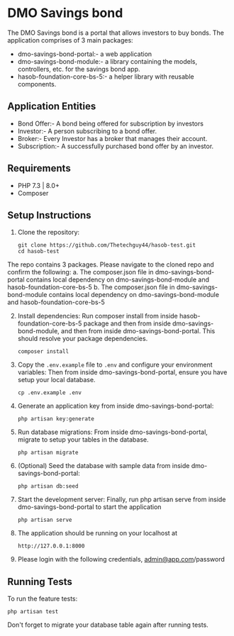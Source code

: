 # DMO Savings bond

The DMO Savings bond is a portal that allows investors to buy bonds. The application comprises of 3 main packages:
- dmo-savings-bond-portal:- a web application
- dmo-savings-bond-module:- a library containing the models, controllers, etc. for the savings bond app.
- hasob-foundation-core-bs-5:- a helper library with reusable components.

## Application Entities

- Bond Offer:- A bond being offered for subscription by investors
- Investor:- A person subscribing to a bond offer.
- Broker:- Every Investor has a broker that manages their account.
- Subscription:- A successfully purchased bond offer by an investor.

## Requirements

- PHP 7.3 | 8.0+
- Composer

## Setup Instructions

1. Clone the repository:
   ```
   git clone https://github.com/Thetechguy44/hasob-test.git
   cd hasob-test
   ```
The repo contains 3 packages. Please navigate to the cloned repo and confirm the following:
   a. The composer.json file in dmo-savings-bond-portal contains local dependency on dmo-savings-bond-module and hasob-foundation-core-bs-5
   b. The composer.json file in dmo-savings-bond-module contains local dependency on dmo-savings-bond-module and hasob-foundation-core-bs-5

2. Install dependencies: Run composer install from inside hasob-foundation-core-bs-5 package and then from inside dmo-savings-bond-module, and then from inside dmo-savings-bond-portal. This should resolve your package dependencies.
   ```
   composer install
   ```

3. Copy the `.env.example` file to `.env` and configure your environment variables: Then from inside dmo-savings-bond-portal, ensure you have setup your local database.
   ```
   cp .env.example .env
   ```

4. Generate an application key from inside dmo-savings-bond-portal:
   ```
   php artisan key:generate
   ```

5. Run database migrations: From inside dmo-savings-bond-portal, migrate to setup your tables in the database.
   ```
   php artisan migrate
   ```

6. (Optional) Seed the database with sample data from inside dmo-savings-bond-portal:
   ```
   php artisan db:seed
   ```

7. Start the development server: Finally, run php artisan serve from inside dmo-savings-bond-portal to start the application
   ```
   php artisan serve
   ```
8. The application should be running on your localhost at
   ```
   http://127.0.0.1:8000
   ```
9. Please login with the following credentials, admin@app.com/password

## Running Tests

To run the feature tests:

```
php artisan test
```
Don't forget to migrate your database table again after running tests.
